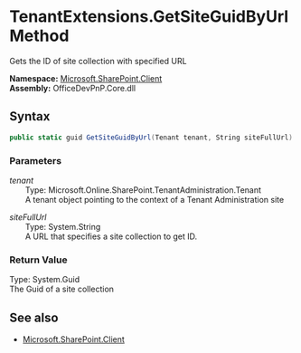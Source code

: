 # TenantExtensions.GetSiteGuidByUrl Method  
Gets the ID of site collection with specified URL  

**Namespace:** [Microsoft.SharePoint.Client](Microsoft.SharePoint.Client.md)  
**Assembly:** OfficeDevPnP.Core.dll  
## Syntax
```C#
public static guid GetSiteGuidByUrl(Tenant tenant, String siteFullUrl)
```
### Parameters
*tenant*  
&emsp;&emsp;Type: Microsoft.Online.SharePoint.TenantAdministration.Tenant  
&emsp;&emsp;A tenant object pointing to the context of a Tenant Administration site  
  
*siteFullUrl*  
&emsp;&emsp;Type: System.String  
&emsp;&emsp;A URL that specifies a site collection to get ID.  
  
### Return Value
Type: System.Guid  
The Guid of a site collection

## See also
- [Microsoft.SharePoint.Client](Microsoft.SharePoint.Client.md)
